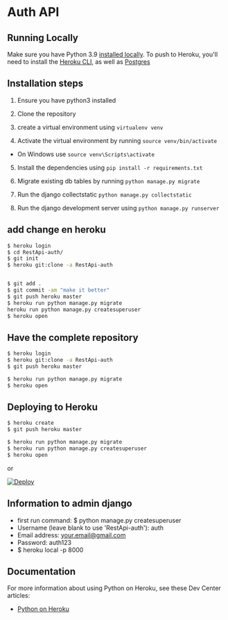 # Auth API


## Running Locally

Make sure you have Python 3.9 [installed locally](http://install.python-guide.org). To push to Heroku, you'll need to install the [Heroku CLI](https://devcenter.heroku.com/articles/heroku-cli), as well as [Postgres](https://devcenter.heroku.com/articles/heroku-postgresql#local-setup)


## Installation steps

1. Ensure you have python3 installed

2. Clone the repository
3. create a virtual environment using `virtualenv venv`
4. Activate the virtual environment by running `source venv/bin/activate`

- On Windows use `source venv\Scripts\activate`

5. Install the dependencies using `pip install -r requirements.txt`

6. Migrate existing db tables by running `python manage.py migrate`

7. Run the django collectstatic `python manage.py collectstatic`

8. Run the django development server using `python manage.py runserver`


## add change en heroku

```sh
$ heroku login
$ cd RestApi-auth/
$ git init
$ heroku git:clone -a RestApi-auth


$ git add .
$ git commit -am "make it better"
$ git push heroku master
$ heroku run python manage.py migrate
heroku run python manage.py createsuperuser
$ heroku open
```

## Have the complete repository

```sh
$ heroku login
$ heroku git:clone -a RestApi-auth
$ git push heroku master

$ heroku run python manage.py migrate
$ heroku open
```

## Deploying to Heroku

```sh
$ heroku create
$ git push heroku master

$ heroku run python manage.py migrate
$ heroku run python manage.py createsuperuser
$ heroku open
```
or

[![Deploy](https://www.herokucdn.com/deploy/button.svg)](https://heroku.com/deploy)



## Information to admin django
- first run command: $ python manage.py createsuperuser
- Username (leave blank to use 'RestApi-auth'): auth
- Email address: your.email@gmail.com
- Password: auth123
- $ heroku local -p 8000

## Documentation

For more information about using Python on Heroku, see these Dev Center articles:

- [Python on Heroku](https://devcenter.heroku.com/categories/python)
